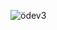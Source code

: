 ![ödev3](https://user-images.githubusercontent.com/75277382/145624484-0546c39e-5c86-47d3-a869-c984c24a60d3.PNG)
